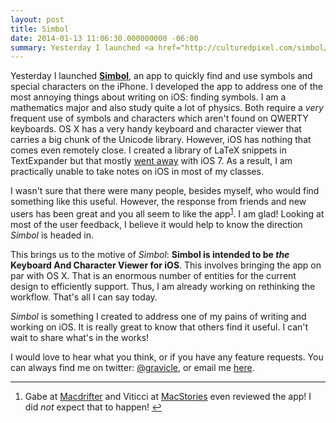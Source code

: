 ```yaml
---
layout: post
title: Simbol
date: 2014-01-13 11:06:30.000000000 -06:00
summary: Yesterday I launched <a href="http://culturedpixel.com/simbol/"><strong>Simbol</strong></a>, an app to quickly find and use symbols and special characters on the iPhone.
---
```

Yesterday I launched <a href="http://culturedpixel.com/simbol/"><strong>Simbol</strong></a>, an app to quickly find and use symbols and special characters on the iPhone. I developed the app to address one of the most annoying things about writing on iOS: finding symbols. I am a mathematics major and also study quite a lot of physics. Both require a <em>very</em> frequent use of symbols and characters which aren't found on QWERTY keyboards. OS X has a very handy keyboard and character viewer that carries a big chunk of the Unicode library. However, iOS has nothing that comes even remotely close. I created a library of LaTeX snippets in TextExpander but that mostly <a href="http://smilesoftware.com/blog/entry/how-ios-7-affects-textexpander-touch">went away</a> with iOS 7. As a result, I am practically unable to take notes on iOS in most of my classes.


I wasn't sure that there were many people, besides myself, who would find something like this useful. However, the response from friends and new users has been great and you all seem to like the app<sup id="fnref-759:fn-1"><a href="#fn-759:fn-1" rel="footnote">1</a></sup>. I am glad! Looking at most of the user feedback, I believe it would help to know the direction <em>Simbol</em> is headed in.

This brings us to the motive of <em>Simbol</em>: <strong>Simbol is intended to be <em>the</em> Keyboard And Character Viewer for iOS</strong>. This involves bringing the app on par with OS X. That is an enormous number of entities for the current design to efficiently support. Thus, I am already working on rethinking the workflow. That's all I can say today.

<em>Simbol</em> is something I created to address one of my pains of writing and working on iOS. It is really great to know that others find it useful. I can't wait to share what's in the works!

I would love to hear what you think, or if you have any feature requests. You can always find me on twitter: <a href="https://twitter.com/gravicle">@gravicle</a>, or email me <a href="mailto:gravicle@gmail.com">here</a>.

<div class="footnotes">
<hr />
<ol>

<li id="fn-759:fn-1">
Gabe at <a href="http://www.macdrifter.com/2014/01/simbol-for-iphone.html">Macdrifter</a> and Viticci at <a href="http://www.macstories.net/reviews/simbol-for-iphone/">MacStories</a> even reviewed the app! I did <em>not</em> expect that to happen!&#160;<a href="#fnref-759:fn-1" rev="footnote">&#8617;</a>
</li>

</ol>
</div>
